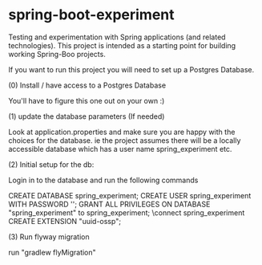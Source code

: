 # spring-boot-experiment
Testing and experimentation with Spring applications (and related technologies). 
This project is intended as a starting point for building working Spring-Boo projects.


If you want to run this project you will need to set up a Postgres Database.

(0) Install / have access to a Postgres Database

You'll have to figure this one out on your own :)

(1)  update the database parameters (If needed)

Look at application.properties and make sure you are happy with the choices for the database.
ie the project assumes there will be a locally accessible database which has a user name spring_experiment etc.

(2) Initial setup for the db:

Login in to the database and run the following commands 

CREATE DATABASE spring_experiment;
CREATE USER spring_experiment WITH PASSWORD '';
GRANT ALL PRIVILEGES ON DATABASE "spring_experiment" to spring_experiment;
\connect spring_experiment
CREATE EXTENSION "uuid-ossp";

(3) Run flyway migration

run "gradlew flyMigration"